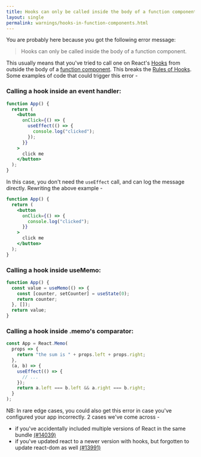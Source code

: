 ```yaml
---
title: Hooks can only be called inside the body of a function component.
layout: single
permalink: warnings/hooks-in-function-components.html
---
```


You are probably here because you got the following error message:

> Hooks can only be called inside the body of a function component.

This usually means that you've tried to call one on React's [Hooks](/docs/hooks-intro.html) from outside the body of a [function component](/docs/components-and-props.html#function-and-class-components). This breaks the [Rules of Hooks](/docs/hooks-rules.html). Some examples of code that could trigger this error -

### Calling a hook inside an event handler:

```jsx
function App() {
  return (
    <button
      onClick={() => {
        useEffect(() => {
          console.log("clicked");
        });
      }}
    >
      click me
    </button>
  );
}
```

In this case, you don't need the `useEffect` call, and can log the message directly. Rewriting the above example -

```jsx
function App() {
  return (
    <button
      onClick={() => {
        console.log("clicked");
      }}
    >
      click me
    </button>
  );
}
```

### Calling a hook inside useMemo:

```jsx
function App() {
  const value = useMemo(() => {
    const [counter, setCounter] = useState(0);
    return counter;
  }, []);
  return value;
}
```

### Calling a hook inside .memo's comparator:

```jsx
const App = React.Memo(
  props => {
    return "the sum is " + props.left + props.right;
  },
  (a, b) => {
    useEffect(() => {
      // ...
    });
    return a.left === b.left && a.right === b.right;
  }
);
```

NB: In rare edge cases, you could also get this error in case you've configured your app incorrectly. 2 cases we've come across -

- if you've accidentally included multiple versions of React in the same bundle [(#14039)](https://github.com/facebook/react/issues/14039)
- if you've updated react to a newer version with hooks, but forgotten to update react-dom as well [(#13991)](https://github.com/facebook/react/issues/13991)

